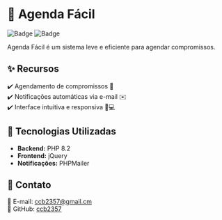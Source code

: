 # 📅 Agenda Fácil

![Badge](https://img.shields.io/badge/PHP-8.2-blue?style=for-the-badge&logo=php) ![Badge](https://img.shields.io/badge/jQuery-3.7-blue?style=for-the-badge&logo=jquery)

Agenda Fácil é um sistema leve e eficiente para agendar compromissos.

## ✨ Recursos
✔️ Agendamento de compromissos 📅  
✔️ Notificações automáticas via e-mail ✉️  
✔️ Interface intuitiva e responsiva 📱💻  

## 🚀 Tecnologias Utilizadas
- **Backend:** PHP 8.2
- **Frontend:** jQuery
- **Notificações:** PHPMailer

## 📩 Contato
📧 E-mail: [ccb2357@gmail.cm](mailto:ccb2357@gmail.cm)  
🐙 GitHub: [ccb2357](https://github.com/ccb2357)    
